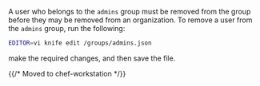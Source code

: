 A user who belongs to the `admins` group must be removed from the group
before they may be removed from an organization. To remove a user from
the `admins` group, run the following:

```bash
EDITOR=vi knife edit /groups/admins.json
```

make the required changes, and then save the file.

{{/* Moved to chef-workstation */}}
